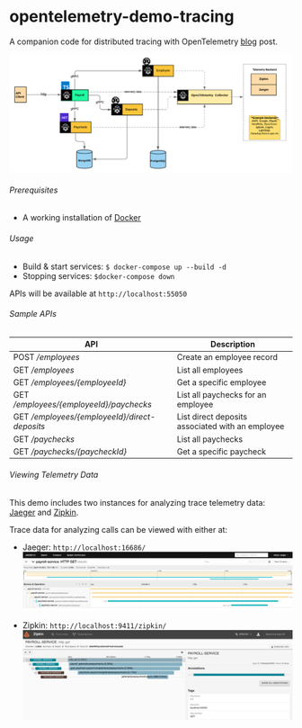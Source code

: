 # opentelemetry-demo-tracing
A companion code for distributed tracing with OpenTelemetry [blog](https://drexler.github.io/opentelemetry/) post.

![OpenTelemetry Tracing Demo](/otel-demo-tracing.png)


###### Prerequisites
* A working installation of [Docker](https://www.docker.com/)

###### Usage
* Build & start services: `$ docker-compose up --build -d`
* Stopping services: `$docker-compose down`

APIs will be available at `http://localhost:55050`
###### Sample APIs
API | Description |
--- | --- |
POST */employees* | Create an employee record |
GET */employees* | List all employees |
GET */employees/{employeeId}* | Get a specific employee|
GET */employees/{employeeId}/paychecks* | List all paychecks for an employee |
GET */employees/{employeeId}/direct-deposits* | List direct deposits associated with an employee |
GET */paychecks* | List all paychecks |
GET */paychecks/{paycheckId}* | Get a specific paycheck |


###### Viewing Telemetry Data
This demo includes two instances for analyzing trace telemetry data: [Jaeger] and [Zipkin].

Trace data for analyzing calls can be viewed with either at: 
* Jaeger: `http://localhost:16686/`
  ![Jaeger Tracing](/jaeger-tracing.png)

* Zipkin:  `http://localhost:9411/zipkin/`
  ![Zipkin Tracing](/zipkin-tracing.png)


[Jaeger]: https://www.jaegertracing.io/
[Zipkin]: https://zipkin.io/
